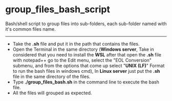 # group_files_bash_script
Bash/shell script to group files into sub-folders, each sub-folder named with it's common files name.

_________________________________________________________________________________________________________________

 - Take the **.sh** file and put it in the path that contains the files.
 - Open the Terminal in the same directory (**Windows server**, Take in considered that you need to install the **WSL** after that open the **.sh** file with notepad++      go to the Edit menu, select the "EOL Conversion" submenu, and from the options that come up select "**UNIX (LF)**" Format to run the bash files in windows cmd), In      **Linux server** just put the **.sh** file in the same directory of the files.
 - Type **./group_files_bash.sh** in the command line to execute the bash file.
 - All the files will grouped as expected.
